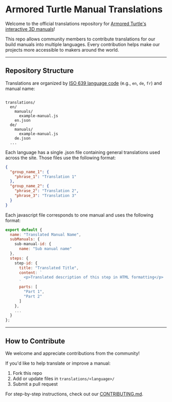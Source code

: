 # Armored Turtle Manual Translations

Welcome to the official translations repository for [Armored Turtle's interactive 3D manuals](https://armoredturtle.xyz)!

This repo allows community members to contribute translations for our build manuals into multiple languages. Every contribution helps make our projects more accessible to makers around the world.

---

## Repository Structure

Translations are organized by [ISO 639 language code](https://en.wikipedia.org/wiki/List_of_ISO_639_language_codes) (e.g., `en`, `de`, `fr`) and manual name:

```

translations/
  en/
    manuals/
      example-manual.js
    en.json
  de/
    manuals/
      example-manual.js
    de.json
  ...

````

Each language has a single .json file containing general translations used across the site. Those files use the following format:

```json
{
  "group_name_1": {
    "phrase_1": "Translation 1"
  },
  "group_name_2": {
    "phrase_2": "Translation 2",
    "phrase_3": "Translation 3"
  }
}
````

Each javascript file corresponds to one manual and uses the following format:

```js
export default {
  name: "Translated Manual Name",
  subManuals: {
    sub-manual-id: {
      name: "Sub manual name"
  },
  steps: {
    step-id: {
      title: "Translated Title",
      content: `
        <p>Translated description of this step in HTML formatting</p>
      `
      parts: [
        "Part 1",
        "Part 2"
      ]
    },
    ...
  }
};
````

---

## How to Contribute

We welcome and appreciate contributions from the community! 

If you'd like to help translate or improve a manual:

1. Fork this repo
2. Add or update files in `translations/<language>/`
3. Submit a pull request

For step-by-step instructions, check out our [CONTRIBUTING.md](CONTRIBUTING.md).
